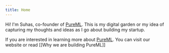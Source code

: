 ```yaml
---
title: Home
---
```


Hi! I'm Suhas, co-founder of [PureML](https://pureml.com/). This is my digital garden or my idea of capturing my thoughts and ideas as I go about building my startup.

If you are interested in learning more about [PureML](https://pureml.com/). You can visit our website or read [[Why we are building PureML]]

